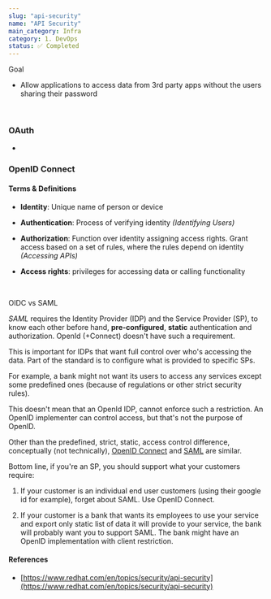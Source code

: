 ```yaml
---
slug: "api-security"
name: "API Security"
main_category: Infra
category: 1. DevOps
status: ✅ Completed
---
```


Goal

- Allow applications to access data from 3rd party apps without the users sharing their password

<br />

### OAuth

-

### OpenID Connect

#### Terms & Definitions

- **Identity**: Unique name of person or device

- **Authentication**: Process of verifying identity _(Identifying Users)_

- **Authorization**: Function over identity assigning access rights. Grant access based on a set of rules, where the rules depend on identity _(Accessing APIs)_

- **Access rights**: privileges for accessing data or calling functionality

<br />

OIDC vs SAML

*SAML* requires the Identity Provider (IDP) and the Service Provider (SP), to know each other before hand, **pre-configured**, **static** authentication and authorization. OpenId (+Connect) doesn't have such a requirement.

This is important for IDPs that want full control over who's accessing the data. Part of the standard is to configure what is provided to specific SPs.

For example, a bank might not want its users to access any services except some predefined ones (because of regulations or other strict security rules).

This doesn't mean that an OpenId IDP, cannot enforce such a restriction. An OpenID implementer can control access, but that's not the purpose of OpenID.

Other than the predefined, strict, static, access control difference, conceptually (not technically), [OpenID Connect](https://en.wikipedia.org/wiki/OpenID_Connect) and [SAML](https://en.wikipedia.org/wiki/SAML_2.0) are similar.

Bottom line, if you're an SP, you should support what your customers require:

1. If your customer is an individual end user customers (using their google id for example), forget about SAML. Use OpenID Connect.

1. If your customer is a bank that wants its employees to use your service and export only static list of data it will provide to your service, the bank will probably want you to support SAML. The bank might have an OpenID implementation with client restriction.

#### References

- [https://www.redhat.com/en/topics/security/api-security](https://www.redhat.com/en/topics/security/api-security)
